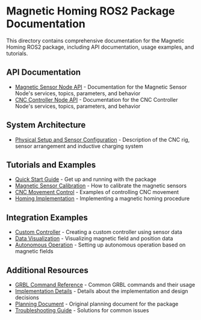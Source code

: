 # Magnetic Homing ROS2 Package Documentation

This directory contains comprehensive documentation for the Magnetic Homing ROS2 package, including API documentation, usage examples, and tutorials.

## API Documentation

- [Magnetic Sensor Node API](magnetic_sensor_node_api.md) - Documentation for the Magnetic Sensor Node's services, topics, parameters, and behavior
- [CNC Controller Node API](cnc_controller_node_api.md) - Documentation for the CNC Controller Node's services, topics, parameters, and behavior

## System Architecture

- [Physical Setup and Sensor Configuration](references/physical_setup.md) - Description of the CNC rig, sensor arrangement and inductive charging system

## Tutorials and Examples

- [Quick Start Guide](tutorials/quick_start.md) - Get up and running with the package
- [Magnetic Sensor Calibration](tutorials/sensor_calibration.md) - How to calibrate the magnetic sensors
- [CNC Movement Control](tutorials/movement_control.md) - Examples of controlling CNC movement
- [Homing Implementation](tutorials/homing_implementation.md) - Implementing a magnetic homing procedure

## Integration Examples

- [Custom Controller](examples/custom_controller.md) - Creating a custom controller using sensor data
- [Data Visualization](examples/data_visualization.md) - Visualizing magnetic field and position data
- [Autonomous Operation](examples/autonomous_operation.md) - Setting up autonomous operation based on magnetic fields

## Additional Resources

- [GRBL Command Reference](references/grbl_commands.md) - Common GRBL commands and their usage
- [Implementation Details](references/implementation.md) - Details about the implementation and design decisions
- [Planning Document](references/planning.md) - Original planning document for the package
- [Troubleshooting Guide](references/troubleshooting.md) - Solutions for common issues
